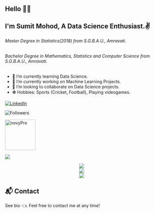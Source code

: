 <h2>Hello 🙋‍♂️</h2>
<h2>I'm <b>Sumit Mohod</b>, A Data Science Enthusiast.✌️</h2>
<h6>Master Degree in Statistics(2018) from S.G.B.A.U., Amravati.</h6>
<h6>Bachelor Degree in  Mathematics, Statistics and Computer Science from S.G.B.A.U., Amravati.</h6>

- 💖 I’m currently learning Data Science.
- 🌈  I’m currently working on Machine Learning Projects.
- 👯 I’m looking to collaborate on Data Science projects.
- ⚽️ Hobbies: Sports (Cricket, Football), Playing videogames.         
    
<a href="https://www.linkedin.com/in/sumit-mohod-25b248148"><img src="https://img.shields.io/badge/LinkedIn--_.svg?style=social&logo=linkedin" alt="LinkedIn"></a> 

![Followers](https://badges.fw-web.space/github/followers/sumit0072?style=flat-square&logo=github)

<a href="https://www.novypro.com/profile_projects/sumitmohod"><img src="https://mvp0001.cdn.bubble.io/f1652315736116x954751468508440600/novyPro%20SVG%20full%20Logo%20Purpule%20Text.svg" length="250" width="100" alt="novyPro"></a> 
 
![](https://estruyf-github.azurewebsites.net/api/VisitorHit?user=sumit0072&repo=github-visitors-badge&countColorcountColor&countColor=%237B1E7A)

<p align="center">
  <img src ="https://github-readme-stats.vercel.app/api?username=sumit0072&show_icons=true&include_all_commits=true&bg_color=2D3748&title_color=2F855A&icon_color=2F855A&text_color=ffffff"><br>
  <img src = "https://github-readme-streak-stats.herokuapp.com?user=sumit0072&theme=onedark&hide_border=true"><br>
  <img src='https://github-readme-stats.vercel.app/api/top-langs/?username=sumit0072'>
</p>  

## 📬 Contact
See bio 👈. Feel free to contact me at any time!

